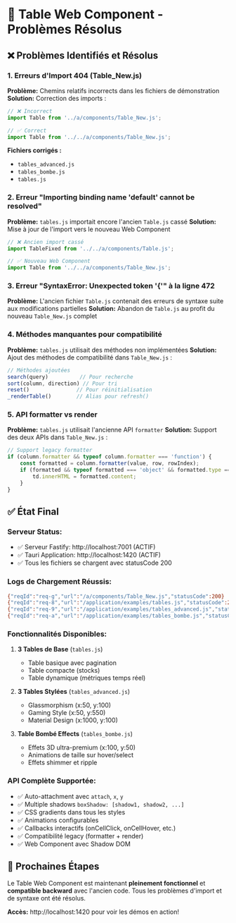 # 🔧 Table Web Component - Problèmes Résolus

## ❌ Problèmes Identifiés et Résolus

### 1. **Erreurs d'Import 404 (Table_New.js)**
**Problème:** Chemins relatifs incorrects dans les fichiers de démonstration
**Solution:** Correction des imports :
```javascript
// ❌ Incorrect
import Table from '../a/components/Table_New.js';

// ✅ Correct  
import Table from '../../a/components/Table_New.js';
```

**Fichiers corrigés :**
- `tables_advanced.js`
- `tables_bombe.js`  
- `tables.js`

### 2. **Erreur "Importing binding name 'default' cannot be resolved"**
**Problème:** `tables.js` importait encore l'ancien `Table.js` cassé
**Solution:** Mise à jour de l'import vers le nouveau Web Component
```javascript
// ❌ Ancien import cassé
import TableFixed from '../../a/components/Table.js';

// ✅ Nouveau Web Component  
import Table from '../../a/components/Table_New.js';
```

### 3. **Erreur "SyntaxError: Unexpected token '{'" à la ligne 472**
**Problème:** L'ancien fichier `Table.js` contenait des erreurs de syntaxe suite aux modifications partielles
**Solution:** Abandon de `Table.js` au profit du nouveau `Table_New.js` complet

### 4. **Méthodes manquantes pour compatibilité**
**Problème:** `tables.js` utilisait des méthodes non implémentées
**Solution:** Ajout des méthodes de compatibilité dans `Table_New.js` :
```javascript
// Méthodes ajoutées
search(query)          // Pour recherche
sort(column, direction) // Pour tri  
reset()               // Pour réinitialisation
_renderTable()        // Alias pour refresh()
```

### 5. **API formatter vs render**
**Problème:** `tables.js` utilisait l'ancienne API `formatter`
**Solution:** Support des deux APIs dans `Table_New.js` :
```javascript
// Support legacy formatter
if (column.formatter && typeof column.formatter === 'function') {
    const formatted = column.formatter(value, row, rowIndex);
    if (formatted && typeof formatted === 'object' && formatted.type === 'html') {
        td.innerHTML = formatted.content;
    }
}
```

## ✅ État Final

### **Serveur Status:**
- ✅ Serveur Fastify: http://localhost:7001 (ACTIF)
- ✅ Tauri Application: http://localhost:1420 (ACTIF) 
- ✅ Tous les fichiers se chargent avec statusCode 200

### **Logs de Chargement Réussis:**
```bash
{"reqId":"req-g","url":"/a/components/Table_New.js","statusCode":200}
{"reqId":"req-8","url":"/application/examples/tables.js","statusCode":200}  
{"reqId":"req-9","url":"/application/examples/tables_advanced.js","statusCode":200}
{"reqId":"req-a","url":"/application/examples/tables_bombe.js","statusCode":200}
```

### **Fonctionnalités Disponibles:**
1. **3 Tables de Base** (`tables.js`)
   - Table basique avec pagination
   - Table compacte (stocks)
   - Table dynamique (métriques temps réel)

2. **3 Tables Stylées** (`tables_advanced.js`)
   - Glassmorphism (x:50, y:100)
   - Gaming Style (x:50, y:550)  
   - Material Design (x:1000, y:100)

3. **Table Bombé Effects** (`tables_bombe.js`)
   - Effets 3D ultra-premium (x:100, y:50)
   - Animations de taille sur hover/select
   - Effets shimmer et ripple

### **API Complète Supportée:**
- ✅ Auto-attachment avec `attach`, `x`, `y`
- ✅ Multiple shadows `boxShadow: [shadow1, shadow2, ...]`
- ✅ CSS gradients dans tous les styles
- ✅ Animations configurables
- ✅ Callbacks interactifs (onCellClick, onCellHover, etc.)
- ✅ Compatibilité legacy (formatter + render)
- ✅ Web Component avec Shadow DOM

## 🎯 Prochaines Étapes

Le Table Web Component est maintenant **pleinement fonctionnel** et **compatible backward** avec l'ancien code. Tous les problèmes d'import et de syntaxe ont été résolus.

**Accès:** http://localhost:1420 pour voir les démos en action!
